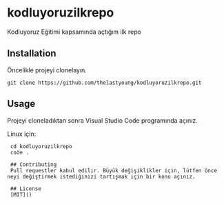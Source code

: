 # kodluyoruzilkrepo
Kodluyoruz Eğitimi kapsamında açtığım ilk repo

## Installation
Öncelikle projeyi clonelayın.
```
git clone https://github.com/thelastyoung/kodluyoruzilkrepo.git
```

## Usage
Projeyi cloneladıktan sonra Visual Studio Code programında açınız.

Linux için:
```
 cd kodluyoruzilkrepo
 code .

 ## Contributing
 Pull requestler kabul edilir. Büyük değişiklikler için, lütfen önce neyi değiştirmek istediğinizi tartışmak için bir konu açınız.

 ## License
 [MIT]()

